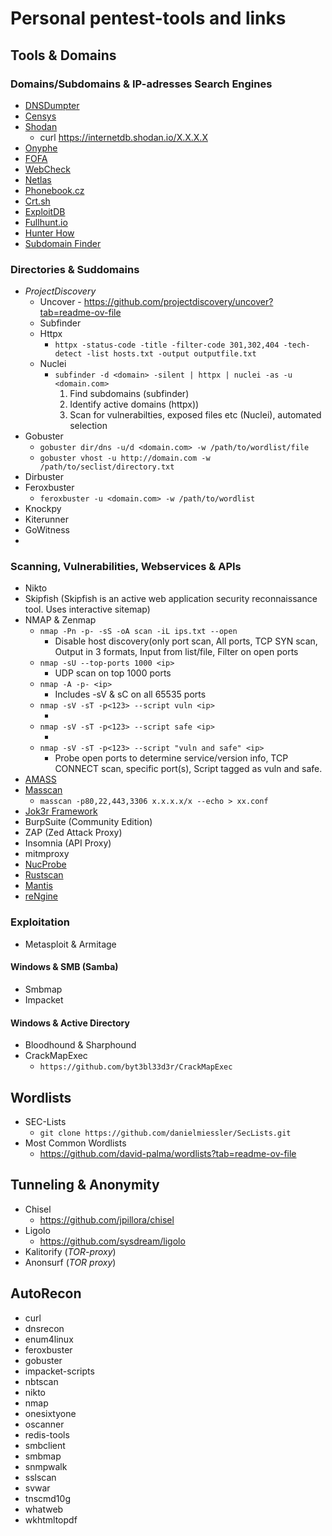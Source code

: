 # Personal pentest-tools and links

## Tools & Domains
### Domains/Subdomains & IP-adresses Search Engines
- [DNSDumpter](https://dnsdumpster.com)
- [Censys](https://search.cenys.io)
- [Shodan](https://shodan.io)
  - curl https://internetdb.shodan.io/X.X.X.X
- [Onyphe](https://www.onyphe.io/)
- [FOFA](https://en.fofa.info)
- [WebCheck](https://web-check.xyz)
- [Netlas](https://netlas.io)
- [Phonebook.cz](https://phonebook.cz)
- [Crt.sh](https://crt.sh)
- [ExploitDB](https://exploitdb.com)
- [Fullhunt.io](https://Fullhunt.io])
- [Hunter How](https://hunter.how)
- [Subdomain Finder](https://subdomainfinder.c99.nl/)

### Directories & Suddomains 
- *ProjectDiscovery*
  - Uncover -  https://github.com/projectdiscovery/uncover?tab=readme-ov-file
  - Subfinder
  - Httpx
    - `httpx -status-code -title -filter-code 301,302,404 -tech-detect -list hosts.txt -output outputfile.txt`
  - Nuclei
    - `subfinder -d <domain> -silent | httpx | nuclei -as -u <domain.com>`
      1. Find subdomains (subfinder)
      2. Identify active domains (httpx))
      3. Scan for vulnerabilties, exposed files etc (Nuclei), automated selection
- Gobuster
    - `gobuster dir/dns -u/d <domain.com> -w /path/to/wordlist/file`
    - `gobuster vhost -u http://domain.com -w /path/to/seclist/directory.txt`
- Dirbuster
- Feroxbuster
    - `feroxbuster -u <domain.com> -w /path/to/wordlist`
- Knockpy
- Kiterunner
- GoWitness
- 

### Scanning, Vulnerabilities, Webservices & APIs
- Nikto
- Skipfish (Skipfish is an active web application security reconnaissance tool.  Uses interactive sitemap)
- NMAP & Zenmap
    - `nmap -Pn -p- -sS -oA scan -iL ips.txt --open` 
      - Disable host discovery(only port scan, All ports, TCP SYN scan, Output in 3 formats, Input from list/file, Filter on open ports
    - `nmap -sU --top-ports 1000 <ip>` 
      - UDP scan on top 1000 ports
    - `nmap -A -p- <ip>`
      - Includes -sV & sC on all 65535 ports
    - `nmap -sV -sT -p<123> --script vuln <ip>`
      - <Something>
    - `nmap -sV -sT -p<123> --script safe <ip>`
      - <Something>
    - `nmap -sV -sT -p<123> --script "vuln and safe" <ip>`
      - Probe open ports to determine service/version info, TCP CONNECT scan, specific port(s), Script tagged as vuln and safe.
- [AMASS](https://github.com/owasp-amass/amass)
- [Masscan](https://github.com/robertdavidgraham/masscan)
    - `masscan -p80,22,443,3306 x.x.x.x/x --echo > xx.conf`
- [Jok3r Framework](https://securitytrails.com/blog/jok3r-framework) 
- BurpSuite (Community Edition)
- ZAP (Zed Attack Proxy)
- Insomnia (API Proxy)
- mitmproxy
- [NucProbe](https://github.com/ReverseTEN/NucProbe)
- [Rustscan](https://github.com/RustScan/RustScan)
- [Mantis](https://www.helpnetsecurity.com/2024/04/04/mantis-open-source-discovery-reconnaissance-scanning/)
- [reNgine](https://rengine.wiki/getting-started/)

### Exploitation
- Metasploit & Armitage

#### Windows & SMB (Samba)
- Smbmap
- Impacket

#### Windows & Active Directory
- Bloodhound & Sharphound
- CrackMapExec
    - `https://github.com/byt3bl33d3r/CrackMapExec`
## Wordlists

- SEC-Lists
    - `git clone https://github.com/danielmiessler/SecLists.git`
- Most Common Wordlists
    - https://github.com/david-palma/wordlists?tab=readme-ov-file
###

## Tunneling & Anonymity
- Chisel
    - https://github.com/jpillora/chisel
- Ligolo
    - https://github.com/sysdream/ligolo
- Kalitorify (*TOR-proxy*)
- Anonsurf (*TOR proxy*)

## AutoRecon
- curl
- dnsrecon
- enum4linux
- feroxbuster
- gobuster
- impacket-scripts
- nbtscan
- nikto
- nmap
- onesixtyone
- oscanner
- redis-tools
- smbclient
- smbmap
- snmpwalk
- sslscan
- svwar
- tnscmd10g
- whatweb
- wkhtmltopdf